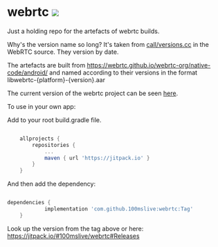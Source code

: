 # webrtc [![](https://jitpack.io/v/100mslive/webrtc.svg)](https://jitpack.io/#100mslive/webrtc)
Just a holding repo for the artefacts of webrtc builds.

Why's the version name so long? It's taken from [call/versions.cc](https://chromium.googlesource.com/external/webrtc/+/refs/heads/master/call/version.cc#16) in the WebRTC source. They version by date.

The artefacts are built from https://webrtc.github.io/webrtc-org/native-code/android/ and named according to their versions in the format
libwebrtc-{platform}-{version}.aar

The current version of the webrtc project can be seen [here](https://webrtc.googlesource.com/src/+/refs/heads/main/call/version.cc#16).

To use in your own app:

Add to your root build.gradle file.

```gradle

	allprojects {
		repositories {
			...
			maven { url 'https://jitpack.io' }
		}
	}

```

And then add the dependency:

```gradle

dependencies {
	        implementation 'com.github.100mslive:webrtc:Tag'
	}

```

Look up the version from the tag above or here:
https://jitpack.io/#100mslive/webrtc#Releases
